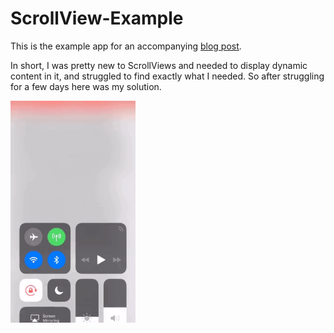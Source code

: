 # ScrollView-Example

This is the example app for an accompanying [blog post](https://www.ashleyng.info/post/scrollviews-autolayout-dynamic-content).

In short, I was pretty new to ScrollViews and needed to display dynamic content in it, and struggled to find exactly what I needed. So after struggling for a few days here was my solution.

<img src="resources/scrollview-example.gif" width="200">